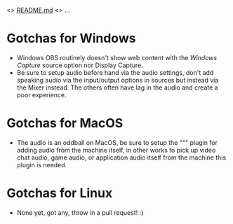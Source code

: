 <> [README.md](README.md) <> ...

# Gotchas for Windows

* Windows OBS routinely doesn't show web content with the *Windows Capture* source option nor Display Capture.
* Be sure to setup audio before hand via the audio settings, don't add speaking audio via the input/output options in sources but instead via the Mixer instead. The others often have lag in the audio and create a poor experience.

# Gotchas for MacOS

* The audio is an oddball on MacOS, be sure to setup the """ plugin for adding audio from the machine itself, in other works to pick up video chat audio, game audio, or application audio itself from the machine this plugin is needed.

# Gotchas for Linux 

* None yet, got any, throw in a pull request!  :)

